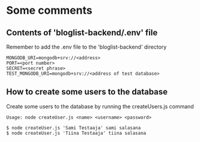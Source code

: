 # Some comments

## Contents of 'bloglist-backend/.env' file

Remember to add the .env file to the 'bloglist-backend' directory

```
MONGODB_URI=mongodb+srv://<address>  
PORT=<port number>  
SECRET=<secret phrase>  
TEST_MONGODB_URI=mongodb+srv://<address of test database>
```

## How to create some users to the database

Create some users to the database by running the createUsers.js command

```
Usage: node createUser.js <name> <username> <password>

$ node createUser.js 'Sami Testaaja' sami salasana
$ node createUser.js 'Tiina Testaaja' tiina salasana
```
